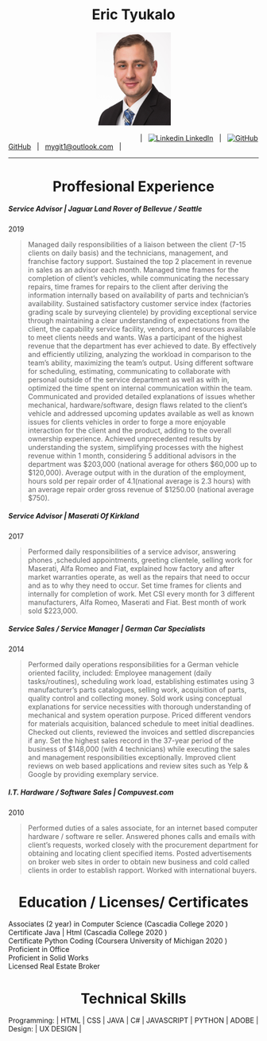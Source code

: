  <h1 align="center"> Eric Tyukalo </h1>
 <p align="center"> <img src="https://github.com/tyukie2/Resume/blob/main/profile.jpg" alt="Profile Picture" width="150"> </p>
 
 &emsp;  &emsp;  &emsp;  &emsp;  &emsp;  &emsp;  &emsp;  &emsp;  &emsp;  &emsp;  &emsp;  &emsp;  &emsp;  &emsp;  &emsp;| &nbsp; [![Linkedin](https://i.stack.imgur.com/gVE0j.png) LinkedIn](https://www.linkedin.com/in/eric-tyukalo-b046981a6/) &nbsp; 
 | &nbsp; [![GitHub](https://i.stack.imgur.com/tskMh.png) GitHub](https://github.com/) &nbsp; | &nbsp;
 mygit1@outlook.com &nbsp; |
 
 ---
 <h1 align="center"> Proffesional Experience </h4>

##### Service Advisor  | Jaguar Land Rover of Bellevue / Seattle
2019
> Managed daily responsibilities of a liaison between the client (7-15 clients on daily basis) and the technicians, management, and franchise factory support. Sustained the top 2 placement in revenue in sales as an advisor each month. Managed time frames for the completion of client’s vehicles, while communicating the necessary repairs, time frames for repairs to the client after deriving the information internally based on availability of parts and technician’s availability. Sustained satisfactory customer service index (factories grading scale by surveying clientele) by providing exceptional service through maintaining a clear understanding of expectations from the client, the capability service facility, vendors, and resources available to meet clients needs and wants. Was a participant of the highest revenue that the department has ever achieved to date. By effectively and efficiently utilizing, analyzing the workload in comparison to the team’s ability, maximizing the team’s output. Using different software for scheduling, estimating, communicating to collaborate with personal outside of the service department as well as with in, optimized the time spent on internal communication within the team. Communicated and provided detailed explanations of issues whether mechanical, hardware/software, design flaws related to the client’s vehicle and addressed upcoming updates available as well as known issues for clients vehicles in order to forge a more enjoyable interaction for the client and the product, adding to the overall ownership experience. Achieved unprecedented results by understanding the system, simplifying processes with the highest revenue within 1 month, considering 5 additional advisors in the department was $203,000 (national average for others $60,000 up to $120,000). Average output with in the duration of the employment, hours sold per repair order of 4.1(national average is 2.3 hours) with an average repair order gross revenue of $1250.00 (national average $750).

##### Service Advisor | Maserati Of Kirkland
2017
>  Performed daily responsibilities of a service advisor, answering phones ,scheduled appointments, greeting clientele, selling work for Maserati, Alfa Romeo and Fiat, explained how factory and after market warranties operate, as well as the repairs that need to occur and as to why they need to occur. Set time frames for clients and internally for completion of work. Met CSI every month for 3 different manufacturers, Alfa Romeo, Maserati and Fiat. Best month of work sold $223,000.

##### Service Sales /  Service Manager | German Car Specialists
2014
>Performed daily operations responsibilities for a German vehicle oriented facility, included: Employee management (daily tasks/routines), scheduling work load, establishing estimates using 3 manufacturer’s parts catalogues, selling work, acquisition of parts, quality control and collecting money. Sold work using conceptual explanations for service necessities with thorough understanding of mechanical and system operation purpose. Priced different vendors for materials acquisition, balanced schedule to meet initial deadlines. Checked out clients, reviewed the invoices and settled discrepancies if any. Set the highest sales record in the 37-year period of the business of $148,000 (with 4 technicians) while executing the sales and management responsibilities exceptionally. Improved client reviews on web based applications and review sites such as Yelp & Google by providing exemplary service.

##### I.T. Hardware / Software Sales | Compuvest.com
2010
>Performed duties of a sales associate, for an internet based computer hardware / software re seller. Answered phones calls and emails with client’s requests, worked closely with the procurement department for obtaining and locating client specified items. Posted advertisements on broker web sites in order to obtain new business and cold called clients in order to establish rapport. Worked with international buyers. 

<h1 align="center"> Education / Licenses/ Certificates </h1>

Associates (2 year) in Computer Science (Cascadia College 2020 )<br>
Certificate Java | Html (Cascadia College 2020 )<br>
Certificate Python Coding (Coursera University of Michigan 2020 )<br>
Proficient in Office <br>
Proficient in Solid Works <br>
Licensed Real Estate Broker <br>

<h1 align="center"> Technical Skills </h1>
Programming: | HTML | CSS | JAVA | C# | JAVASCRIPT | PYTHON | ADOBE | <br>
Design: | UX DESIGN |
